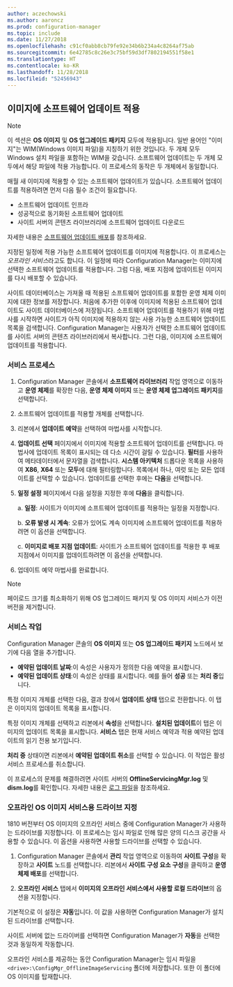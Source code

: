 ```yaml
---
author: aczechowski
ms.author: aaroncz
ms.prod: configuration-manager
ms.topic: include
ms.date: 11/27/2018
ms.openlocfilehash: c91cf0abb8cb79fe92e34b6b234a4c8264af75ab
ms.sourcegitcommit: 6e42785c8c26e3c75bf59d3df7802194551f58e1
ms.translationtype: HT
ms.contentlocale: ko-KR
ms.lasthandoff: 11/28/2018
ms.locfileid: "52456943"
---
```

##  <a name="BKMK_OSImagesApplyUpdates"></a> 이미지에 소프트웨어 업데이트 적용  

> [!Note]  
> 이 섹션은 **OS 이미지** 및 **OS 업그레이드 패키지** 모두에 적용됩니다. 일반 용어인 "이미지"는 WIM(Windows 이미지 파일)을 지칭하기 위한 것입니다. 두 개체 모두 Windows 설치 파일을 포함하는 WIM을 갖습니다. 소프트웨어 업데이트는 두 개체 모두에서 해당 파일에 적용 가능합니다. 이 프로세스의 동작은 두 개체에서 동일합니다.  

매월 새 이미지에 적용할 수 있는 소프트웨어 업데이트가 있습니다. 소프트웨어 업데이트를 적용하려면 먼저 다음 필수 조건이 필요합니다. 

- 소프트웨어 업데이트 인프라  
- 성공적으로 동기화된 소프트웨어 업데이트  
- 사이트 서버의 콘텐츠 라이브러리에 소프트웨어 업데이트 다운로드  

자세한 내용은 [소프트웨어 업데이트 배포](/sccm/sum/deploy-use/deploy-software-updates)를 참조하세요.  

지정된 일정에 적용 가능한 소프트웨어 업데이트를 이미지에 적용합니다. 이 프로세스는 *오프라인 서비스*라고도 합니다. 이 일정에 따라 Configuration Manager는 이미지에 선택한 소프트웨어 업데이트를 적용합니다. 그럼 다음, 배포 지점에 업데이트된 이미지를 다시 배포할 수 있습니다. 

사이트 데이터베이스는 가져올 때 적용된 소프트웨어 업데이트를 포함한 운영 체제 이미지에 대한 정보를 저장합니다. 처음에 추가한 이후에 이미지에 적용된 소프트웨어 업데이트도 사이트 데이터베이스에 저장됩니다. 소프트웨어 업데이트를 적용하기 위해 마법사를 시작하면 사이트가 아직 이미지에 적용하지 않는 사용 가능한 소프트웨어 업데이트 목록을 검색합니다. Configuration Manager는 사용자가 선택한 소프트웨어 업데이트를 사이트 서버의 콘텐츠 라이브러리에서 복사합니다. 그런 다음, 이미지에 소프트웨어 업데이트를 적용합니다.  


### <a name="servicing-process"></a>서비스 프로세스  

1.  Configuration Manager 콘솔에서 **소프트웨어 라이브러리** 작업 영역으로 이동하고 **운영 체제**를 확장한 다음, **운영 체제 이미지** 또는 **운영 체제 업그레이드 패키지**를 선택합니다.  

2.  소프트웨어 업데이트를 적용할 개체를 선택합니다.  

3.  리본에서 **업데이트 예약**을 선택하여 마법사를 시작합니다.  

4.  **업데이트 선택** 페이지에서 이미지에 적용할 소프트웨어 업데이트를 선택합니다. 마법사에 업데이트 목록이 표시되는 데 다소 시간이 걸릴 수 있습니다. **필터**를 사용하여 메타데이터에서 문자열을 검색합니다. **시스템 아키텍처** 드롭다운 목록을 사용하여 **X86**, **X64** 또는 **모두**에 대해 필터링합니다. 목록에서 하나, 여럿 또는 모든 업데이트를 선택할 수 있습니다. 업데이트를 선택한 후에는 **다음**을 선택합니다.  

5.  **일정 설정** 페이지에서 다음 설정을 지정한 후에 **다음**을 클릭합니다.  

    a.  **일정**: 사이트가 이미지에 소프트웨어 업데이트를 적용하는 일정을 지정합니다.  

    b.  **오류 발생 시 계속**: 오류가 있어도 계속 이미지에 소프트웨어 업데이트를 적용하려면 이 옵션을 선택합니다.  

    c.  **이미지로 배포 지점 업데이트**: 사이트가 소프트웨어 업데이트를 적용한 후 배포 지점에서 이미지를 업데이트하려면 이 옵션을 선택합니다.  

6.  업데이트 예약 마법사를 완료합니다.  

> [!NOTE]  
>  페이로드 크기를 최소화하기 위해 OS 업그레이드 패키지 및 OS 이미지 서비스가 이전 버전을 제거합니다.  


### <a name="servicing-operations"></a>서비스 작업

Configuration Manager 콘솔의 **OS 이미지** 또는 **OS 업그레이드 패키지** 노드에서 보기에 다음 열을 추가합니다.
- **예약된 업데이트 날짜**:이 속성은 사용자가 정의한 다음 예약을 표시합니다.  
- **예약된 업데이트 상태**:이 속성은 상태를 표시합니다. 예를 들어 **성공** 또는 **처리 중**입니다.  

특정 이미지 개체를 선택한 다음, 결과 창에서 **업데이트 상태** 탭으로 전환합니다. 이 탭은 이미지의 업데이트 목록을 표시합니다. 

특정 이미지 개체를 선택하고 리본에서 **속성**을 선택합니다. **설치된 업데이트**이 탭은 이미지의 업데이트 목록을 표시합니다. **서비스** 탭은 현재 서비스 예약과 적용 예약된 업데이트의 읽기 전용 보기입니다. 

**처리 중** 상태이면 리본에서 **예약된 업데이트 취소**를 선택할 수 있습니다. 이 작업은 활성 서비스 프로세스를 취소합니다. 

이 프로세스의 문제를 해결하려면 사이트 서버의 **OfflineServicingMgr.log** 및 **dism.log**를 확인합니다. 자세한 내용은 [로그 파일](/sccm/core/plan-design/hierarchy/log-files)을 참조하세요.


### <a name="bkmk_servicing-drive"></a> 오프라인 OS 이미지 서비스용 드라이브 지정  
<!--1358924-->

1810 버전부터 OS 이미지의 오프라인 서비스 중에 Configuration Manager가 사용하는 드라이브를 지정합니다. 이 프로세스는 임시 파일로 인해 많은 양의 디스크 공간을 사용할 수 있습니다. 이 옵션을 사용하면 사용할 드라이브를 선택할 수 있습니다. 

1. Configuration Manager 콘솔에서 **관리** 작업 영역으로 이동하여 **사이트 구성**을 확장하고 **사이트** 노드를 선택합니다. 리본에서 **사이트 구성 요소 구성**을 클릭하고 **운영 체제 배포**를 선택합니다.  

2. **오프라인 서비스** 탭에서 **이미지의 오프라인 서비스에서 사용할 로컬 드라이브**의 옵션을 지정합니다.  

기본적으로 이 설정은 **자동**입니다. 이 값을 사용하면 Configuration Manager가 설치된 드라이브를 선택합니다. 

사이트 서버에 없는 드라이버를 선택하면 Configuration Manager가 **자동**을 선택한 것과 동일하게 작동합니다. 

오프라인 서비스를 제공하는 동안 Configuration Manager는 임시 파일을 `<drive>:\ConfigMgr_OfflineImageServicing` 폴더에 저장합니다. 또한 이 폴더에 OS 이미지를 탑재합니다. 

